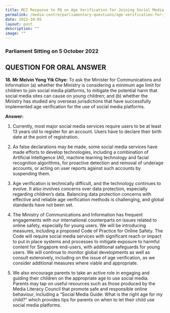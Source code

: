 ```yaml
---
title: MCI Response to PQ on Age Verification for Joining Social Media Platforms
permalink: /media-centre/parliamentary-questions/age-verification-for-joining-social-media-platforms/
date: 2022-10-05
layout: post
description: ""
image: ""
---
```

### Parliament Sitting on 5 October 2022

QUESTION FOR ORAL ANSWER
--------------------------------

**18. Mr Melvin Yong Yik Chye:** To ask the Minister for Communications and Information (a) whether the Ministry is considering a minimum age limit for children to join social media platforms, to mitigate the potential harm that social media sites can cause on young children; and (b) whether the Ministry has studied any overseas jurisdictions that have successfully implemented age verification for the use of social media platforms.

**Answer:**

1. Currently, most major social media services require users to be at least 13 years old to register for an account. Users have to declare their birth date at the point of registration.

2. As false declarations may be made, some social media services have made efforts to develop technologies, including a combination of Artificial Intelligence (AI), machine learning technology and facial recognition algorithms, for proactive detection and removal of underage accounts, or acting on user reports against such accounts by suspending them.

3. Age verification is technically difficult, and the technology continues to evolve. It also involves concerns over data protection, especially regarding children’s data. Balancing data protection concerns with effective and reliable age verification methods is challenging, and global standards have not been set.

4. The Ministry of Communications and Information has frequent engagements with our international counterparts on issues related to online safety, especially for young users. We will be introducing measures, including a proposed Code of Practice for Online Safety. The Code will require social media services with significant reach or impact to put in place systems and processes to mitigate exposure to harmful content for Singapore end-users, with additional safeguards for young users. We will continue to monitor global developments as well as consult extensively, including on the issue of age verification, as we consider additional measures where viable and appropriate.

5. We also encourage parents to take an active role in engaging and guiding their children on the appropriate age to use social media. Parents may tap on useful resources such as those produced by the Media Literacy Council that promote safe and responsible online behaviour, including a “Social Media Guide: What is the right age for my child?” which provides tips for parents on when to let their child use social media platforms.